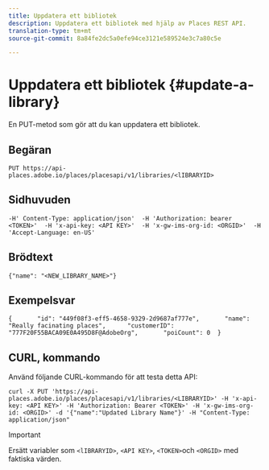 ```yaml
---
title: Uppdatera ett bibliotek
description: Uppdatera ett bibliotek med hjälp av Places REST API.
translation-type: tm+mt
source-git-commit: 8a84fe2dc5a0efe94ce3121e589524e3c7a80c5e

---
```



# Uppdatera ett bibliotek {#update-a-library}

En PUT-metod som gör att du kan uppdatera ett bibliotek.

## Begäran

```text
PUT https://api-places.adobe.io/places/placesapi/v1/libraries/<lIBRARYID>
```

## Sidhuvuden

```text
-H' Content-Type: application/json'  -H 'Authorization: bearer <TOKEN>'  -H 'x-api-key: <API KEY>'  -H 'x-gw-ims-org-id: <ORGID>'  -H 'Accept-Language: en-US'
```

## Brödtext

```text
{"name": "<NEW_LIBRARY_NAME>"}
```

## Exempelsvar

```text
{       "id": "449f08f3-eff5-4658-9329-2d9687af777e",       "name": "Really facinating places",      "customerID": "777F20F55BACA09E0A495D8F@AdobeOrg",       "poiCount": 0  }
```

## CURL, kommando

Använd följande CURL-kommando för att testa detta API:

```text
curl -X PUT 'https://api-places.adobe.io/places/placesapi/v1/libraries/<LIBRARYID>' -H 'x-api-key: <API KEY>' -H 'Authorization: Bearer <TOKEN>' -H 'x-gw-ims-org-id: <ORGID>' -d '{"name":"Updated Library Name"}' -H "Content-Type: application/json"
```

>[!IMPORTANT]
>
>Ersätt variabler som `<lIBRARYID>`, `<API KEY>`, `<TOKEN>`och `<ORGID>` med faktiska värden.

